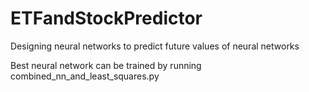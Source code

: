 # ETFandStockPredictor
Designing neural networks to predict future values of neural networks

Best neural network can be trained by running combined_nn_and_least_squares.py
